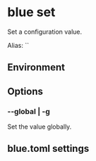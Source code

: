 # blue set

Set a configuration value.

Alias: ``

## Environment

## Options

### --global | -g

Set the value globally.

## blue.toml settings
